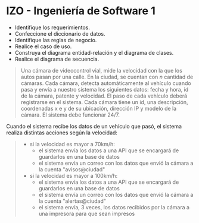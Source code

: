 
# IZO - Ingeniería de Software 1

- Identifique los requerimientos.
- Confeccione el diccionario de datos.
- Identifique las reglas de negocio.
- Realice el caso de uso.
- Construya el diagrama entidad-relación y el diagrama de clases.
- Realice el diagrama de secuencia.

> Una cámara de videocontrol vial, mide la velocidad con la que los autos pasan por una calle. En la ciudad, se cuentan con *n* cantidad de cámaras. Cada cámara, detecta automáticamente al vehículo cuando pasa y envía a nuestro sistema los siguientes datos: fecha y hora, id de la cámara, patente y velocidad. El paso de cada vehículo deberá registrarse en el sistema.
Cada cámara tiene un id, una descripción, coordenadas x e y de su ubicación, dirección IP y modelo de la cámara.
El sistema debe funcionar 24/7.

Cuando el sistema recibe los datos de un vehículo que pasó, el sistema realiza distintas acciones según la velocidad:
> - si la velocidad es mayor a 70km/h:  
>   - el sistema envía los datos a una API que se encargará de guardarlos en una base de datos
>   - el sistema envía un correo con los datos que envió la cámara a la cuenta "avisos@ciudad"
> - si la velocidad es mayor a 100km/h: 
>   - el sistema envía los datos a una API que se encargará de guardarlos en una base de datos
>   - el sistema envía un correo con los datos que envió la cámara a la cuenta "alertas@ciudad"
>   - el sistema envía, 3 veces, los datos recibidos por la cámara a una impresora para que sean impresos
>   

